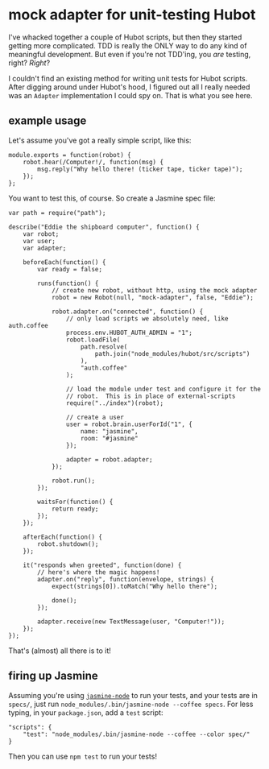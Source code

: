 # mock adapter for unit-testing Hubot

I've whacked together a couple of Hubot scripts, but then they started getting
more complicated.  TDD is really the ONLY way to do any kind of meaningful
development.  But even if you're not TDD'ing, you *are* testing, right?
_Right_?

I couldn't find an existing method for writing unit tests for Hubot scripts.
After digging around under Hubot's hood, I figured out all I really needed was
an `Adapter` implementation I could spy on.  That is what you see here.

## example usage

Let's assume you've got a really simple script, like this:

    module.exports = function(robot) {
        robot.hear(/Computer!/, function(msg) {
            msg.reply("Why hello there! (ticker tape, ticker tape)");
        });
    };

You want to test this, of course.  So create a Jasmine spec file:
    
    var path = require("path");
    
    describe("Eddie the shipboard computer", function() {
        var robot;
        var user;
        var adapter;
        
        beforeEach(function() {
            var ready = false;
            
            runs(function() {
                // create new robot, without http, using the mock adapter
                robot = new Robot(null, "mock-adapter", false, "Eddie");
                
                robot.adapter.on("connected", function() {
                    // only load scripts we absolutely need, like auth.coffee
                    process.env.HUBOT_AUTH_ADMIN = "1";
                    robot.loadFile(
                        path.resolve(
                            path.join("node_modules/hubot/src/scripts")
                        ),
                        "auth.coffee"
                    );
                    
                    // load the module under test and configure it for the
                    // robot.  This is in place of external-scripts
                    require("../index")(robot);
                    
                    // create a user
                    user = robot.brain.userForId("1", {
                        name: "jasmine",
                        room: "#jasmine"
                    });
                    
                    adapter = robot.adapter;
                });
                
                robot.run();
            });
            
            waitsFor(function() {
                return ready;
            });
        });
        
        afterEach(function() {
            robot.shutdown();
        });
        
        it("responds when greeted", function(done) {
            // here's where the magic happens!
            adapter.on("reply", function(envelope, strings) {
                expect(strings[0]).toMatch("Why hello there");
                
                done();
            });
            
            adapter.receive(new TextMessage(user, "Computer!"));
        });
    });

That's (almost) all there is to it!

## firing up Jasmine

Assuming you're using [`jasmine-node`][jasmine-node] to run your tests, and your
tests are in `specs/`, just run `node_modules/.bin/jasmine-node --coffee specs`.
For less typing, in your `package.json`, add a `test` script:

    "scripts": {
        "test": "node_modules/.bin/jasmine-node --coffee --color spec/"
    }

Then you can use `npm test` to run your tests!

[jasmine-node]: https://github.com/mhevery/jasmine-node
